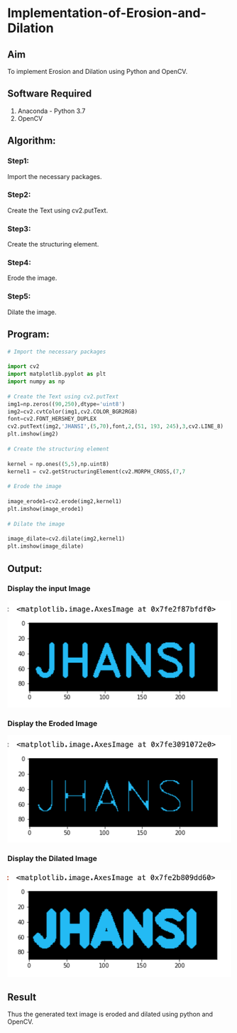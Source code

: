 # Implementation-of-Erosion-and-Dilation
## Aim
To implement Erosion and Dilation using Python and OpenCV.
## Software Required
1. Anaconda - Python 3.7
2. OpenCV
## Algorithm:
### Step1:

Import the necessary packages.

### Step2:

Create the Text using cv2.putText.
### Step3:

Create the structuring element.
### Step4:

Erode the image.
### Step5:

Dilate the image.
 
## Program:

``` Python
# Import the necessary packages

import cv2
import matplotlib.pyplot as plt
import numpy as np

# Create the Text using cv2.putText
img1=np.zeros((90,250),dtype='uint8')
img2=cv2.cvtColor(img1,cv2.COLOR_BGR2RGB)
font=cv2.FONT_HERSHEY_DUPLEX
cv2.putText(img2,'JHANSI',(5,70),font,2,(51, 193, 245),3,cv2.LINE_8)
plt.imshow(img2)

# Create the structuring element

kernel = np.ones((5,5),np.uint8)
kernel1 = cv2.getStructuringElement(cv2.MORPH_CROSS,(7,7

# Erode the image

image_erode1=cv2.erode(img2,kernel1)
plt.imshow(image_erode1)

# Dilate the image

image_dilate=cv2.dilate(img2,kernel1)
plt.imshow(image_dilate)

```
## Output:

### Display the input Image
![output](https://github.com/jhansi21005096/Implementation-of-Erosion-and-Dilation/blob/main/Screenshot%202023-05-10%20at%201.19.02%20PM.png)

### Display the Eroded Image
![output](https://github.com/jhansi21005096/Implementation-of-Erosion-and-Dilation/blob/main/Screenshot%202023-05-10%20at%201.19.14%20PM.png)

### Display the Dilated Image
![output](https://github.com/jhansi21005096/Implementation-of-Erosion-and-Dilation/blob/main/Screenshot%202023-05-10%20at%201.19.23%20PM.png)
## Result
Thus the generated text image is eroded and dilated using python and OpenCV.
